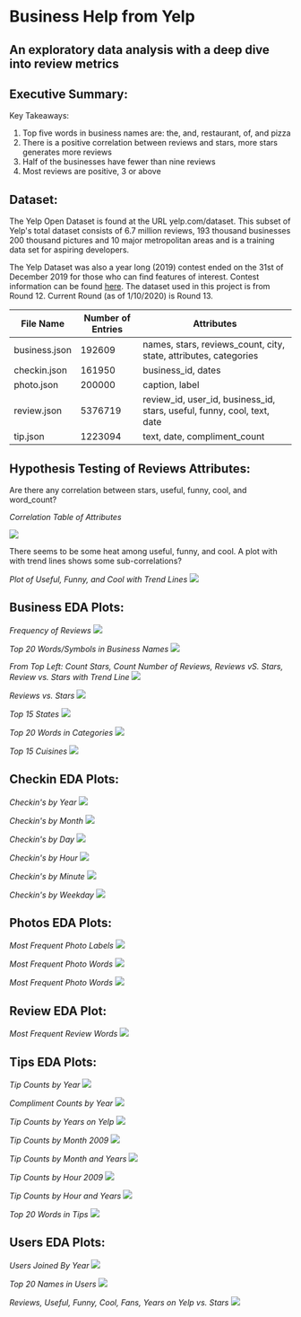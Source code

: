 Business Help from Yelp
===
An exploratory data analysis with a deep dive into review metrics
---

**Executive Summary:**
---
Key Takeaways:
1. Top five words in business names are: the, and, restaurant, of, and pizza
2. There is a positive correlation between reviews and stars, more stars generates more reviews
3. Half of the businesses have fewer than nine reviews
4. Most reviews are positive, 3 or above


**Dataset:**
---
The Yelp Open Dataset is found at the URL yelp.com/dataset. This subset of Yelp's total dataset consists of 6.7 million reviews, 193 thousand businesses 200 thousand pictures and 10 major metropolitan areas and is a training data set for aspiring developers.

The Yelp Dataset was also a year long (2019) contest ended on the 31st of December 2019 for those who can find features of interest. Contest information can be found [here](https://www.yelp.com/dataset/challenge). The dataset used in this project is from Round 12. Current Round (as of 1/10/2020) is Round 13.


| File Name | Number of Entries | Attributes |
| --------------- | ---------------| ------------------------------------------------------------|
| business.json | 192609 | names, stars, reviews_count, city, state, attributes, categories |
| checkin.json | 161950 | business_id, dates |
| photo.json | 200000 | caption, label |
| review.json | 5376719 | review_id, user_id, business_id, stars, useful, funny, cool, text, date |
| tip.json | 1223094 | text, date, compliment_count |

**Hypothesis Testing of Reviews Attributes:**
---
Are there any correlation between stars, useful, funny, cool, and word_count?

*Correlation Table of Attributes*

![](pics/hypo_pic1.png)

There seems to be some heat among useful, funny, and cool. A plot with with trend lines shows some sub-correlations?

*Plot of Useful, Funny, and Cool with Trend Lines*
![](pics/hypo_pic2.png)



**Business EDA Plots:**
---
*Frequency of Reviews*
![](pics/biz_pic1.png)


*Top 20 Words/Symbols in Business Names*
![](pics/biz_pic2.png)


*From Top Left: Count Stars, Count Number of Reviews, Reviews vS. Stars, Review vs. Stars with Trend Line*
![](pics/biz_pic3.png)


*Reviews vs. Stars*
![](pics/biz_pic4.png)


*Top 15 States*
![](pics/biz_pi5.png)


*Top 20 Words in Categories*
![](pics/biz_pic6.png)


*Top 15 Cuisines*
![](pics/biz_pic7.png)



**Checkin EDA Plots:**
---
*Checkin's by Year*
![](pics/checkin_pic1.png)


*Checkin's by Month*
![](pics/checkin_pic2.png)


*Checkin's by Day*
![](pics/checkin_pic3.png)


*Checkin's by Hour*
![](pics/checkin_pic4.png)


*Checkin's by Minute*
![](pics/checkin_pic5.png)


*Checkin's by Weekday*
![](pics/checkin_pic6.png)



**Photos EDA Plots:**
---
*Most Frequent Photo Labels*
![](pics/pic_pic1.png)


*Most Frequent Photo Words*
![](pics/pic_pic2.png)


*Most Frequent Photo Words*
![](pics/pic_pic2.png)



**Review EDA Plot:**
---
*Most Frequent Review Words*
![](pics/reviews_pic1.png)



**Tips EDA Plots:**
---
*Tip Counts by Year*
![](pics/tips_pic1.png)


*Compliment Counts by Year*
![](pics/tips_pic2.png)


*Tip Counts by Years on Yelp*
![](pics/tips_pic3.png)


*Tip Counts by Month 2009*
![](pics/tips_pic4.png)


*Tip Counts by Month and Years*
![](pics/tips_pic5.png)


*Tip Counts by Hour 2009*
![](pics/tips_pic6.png)


*Tip Counts by Hour and Years*
![](pics/tips_pic7.png)


*Top 20 Words in Tips*
![](pics/tips_pic8.png)



**Users EDA Plots:**
---
*Users Joined By Year*
![](pics/users_pic1.png)


*Top 20 Names in Users*
![](pics/users_pic2.png)


*Reviews, Useful, Funny, Cool, Fans, Years on Yelp vs. Stars*
![](pics/users_pic3.png)
